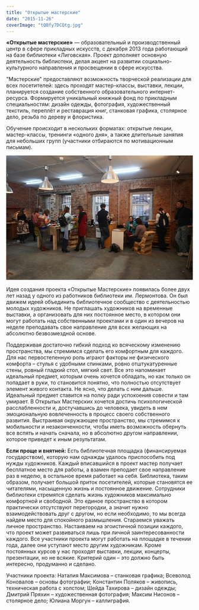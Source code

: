 ```yaml
---
title: "Открытые мастерские"
date: "2015-11-26"
coverImage: "tQBfy7DCQtg.jpg"
---
```


**«Открытые мастерские»** — образовательный и производственный центр в сфере прикладных искусств, с декабря 2013 года работающий на базе библиотеки «Лиговская». Проект дополняет основную деятельность библиотеки, делая акцент на развитии социально-культурного направления и просвещении в сфере искусства.

"Мастерские" предоставляют возможность творческой реализации для всех посетителей: здесь проходят мастер-классы, выставки, лекции, планируется создание собственного образовательного интернет-ресурса. Формируется уникальный книжный фонд по прикладным специальностям: дизайн одежды, фотография, художественный текстиль, переплёт и реставрация книг, станковая графика, столярное дело, резьба по дереву и флористика.

Обучение происходит в нескольких форматах: открытые лекции, мастер-классы, тренинги «одного дня», а также длительные занятия для небольших групп (участники отбираются по мотивационным письмам).

![](./images/h3bmnygfLvs.jpg)

Идея создания проекта «Открытые Мастерские» появилась более двух лет назад у одного из работников библиотеки им. Лермонтова. Он был движем идеей объединить библиотечное сообщество с деятельностью молодых художников. Не приглашать художников на временные выставки, а организовать для них постоянное место, в котором они могут работать над собственными проектами и в один из вечеров на неделе преподавать свое направление для всех желающих на абсолютно безвозмездной основе.

Поддерживая достаточно гибкий подход ко всяческому изменению пространства, мы стремимся сделать его комфортным для каждого. Для нас первостепенную роль играют факторы не физического комфорта – стулья с удобными спинками, ровно отштукатуренные стены, ровный гладкий стол, мягкий свет. Все это напоминает идеальный предмет, которым очень хочется обладать, но как только он попадает в руки, то становится понятно, что полностью отсутствует элемент живого контакта. Не ясно, что делать с ним дальше. Идеальный предмет ставится на полку ради успокоения совести и там умирает. В Открытых Мастерских хочется достичь психологической расслабленности и, достучавшись до человека, увидеть в нем эмоциональную вовлеченность в процесс своего собственного развития. Выстраивая окружающее пространство, мы стремимся к мобильности и незаконченности, чтобы иметь возможность обернуть все вспять и начать сначала, но в абсолютно другом направлении, которое приведет к иным результатам.

**Если проще и внятней:** Есть библиотечная площадка (финансируемая государством), которую нам однажды удалось приспособить под нужды художников. Каждый вписавшийся в проект мастер получает бесплатное место для работы, а взамен преподает свое направление раз в неделю, в остальное время работает на себя. Библиотека, таким образом, получает большой приток посетителей, которые становятся ее читателями, насыщенную жизнь и постоянное движение. Сотрудники библиотеки стремятся сделать жизнь художников максимально комфортной и свободной. Это единое пространство в котором практически отсутствуют перегородки, а значит нужно взаимодействовать друг с другом, но если необходимо, то мы всегда найдем место для спокойного размышления. Стараемся уважать личное пространство. Настаиваем на эгоистичной позиции каждого, что проект может развиваться лишь при личной заинтересованности каждого. Все участники проекта могут работать на площадке в течении года, далее они уступают место другим художникам. Кроме постоянных курсов у нас проходят выставки, лекции, концерты, презентации, но не всякие. Критерий один – это должно быть интересно, продуманно и сделано.

Участники проекта: Наталия Максимова – станковая графика; Всеволод Коновалов – основы фотографии; Константин Поляков – живопись, техническая работа с холстом; Шейда Тахирова – дизайн одежды; Дмитрий Пряхин – художественная фотография; Максим Нисонов – столярное дело; Юлиана Моргун – каллиграфия.
